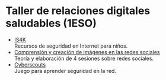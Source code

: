 # Taller de relaciones digitales saludables (1ESO)
- [IS4K](https://www.is4k.es/)\
Recursos de seguridad en Internet para niños.
- [Comprensión y creación de imágenes en las redes sociales](https://libros.uam.es/tfm/catalog/download/502/905/706?inline=1)\
Teoría y elaboración de 4 sesiones sobre redes sociales.
- [Cyberscouts](https://cyberscouts.osi.es/)\
Juego para aprender seguridad en la red.
